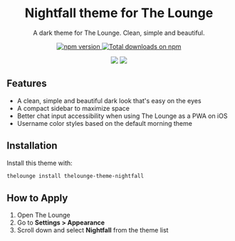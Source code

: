 <h1 align="center">Nightfall theme for The Lounge</h1>

<p align="center">A dark theme for The Lounge. Clean, simple and beautiful.</p>

<p align="center">
  <a href="https://www.npmjs.com/package/thelounge-theme-nightfall">
    <img alt="npm version" src="https://img.shields.io/npm/v/thelounge-theme-nightfall">
  </a>
  <a href="https://npm-stat.com/charts.html?package=thelounge-theme-nightfall&from=2025-03-27">
    <img alt="Total downloads on npm" src="https://img.shields.io/npm/d18m/thelounge-theme-nightfall">
  </a>
</p>

<p align="center">
  <img src="https://i.imgur.com/DDua011.png">
  <img src="https://i.imgur.com/U82vYLM.png">
</p>

## Features

- A clean, simple and beautiful dark look that's easy on the eyes
- A compact sidebar to maximize space
- Better chat input accessibility when using The Lounge as a PWA on iOS
- Username color styles based on the default morning theme

## Installation

Install this theme with:

```sh
thelounge install thelounge-theme-nightfall
```

## How to Apply

1. Open The Lounge
2. Go to **Settings > Appearance**
3. Scroll down and select **Nightfall** from the theme list